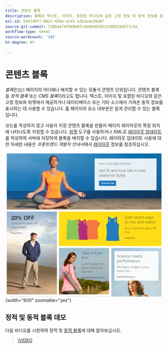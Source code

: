 ```yaml
---
title: 콘텐츠 블록
description: 블록은 텍스트, 이미지, 포함된 비디오와 같은 고정 정보 및 동적 정보를 표시하는 데 사용될 수 있다.
exl-id: 545740f7-802c-459e-acd1-a3b3ede29d07
source-git-commit: 7288a4f47940e07c4d083826532308228d271c5e
workflow-type: tm+mt
source-wordcount: '182'
ht-degree: 0%

---
```


# 콘텐츠 블록

_블록_&#x200B;은(는) 페이지의 어디에나 배치할 수 있는 모듈식 콘텐츠 단위입니다. 콘텐츠 블록을 _정적 블록_ 또는 _CMS 블록_&#x200B;이라고도 합니다. 텍스트, 이미지 및 포함된 비디오와 같은 고정 정보와 위젯에서 제공하거나 데이터베이스 또는 기타 소스에서 가져온 동적 정보를 표시하는 데 사용할 수 있습니다. 홈 페이지의 요소 대부분은 쉽게 관리할 수 있는 블록입니다.

코드를 작성하지 않고 사용자 지정 콘텐츠 블록을 만들어 페이지 레이아웃의 특정 위치에 나타나도록 지정할 수 있습니다. [위젯](widget-static-block.md) 도구를 사용하거나 XML로 [레이아웃 업데이트](layout-updates.md)를 작성하여 서버에 저장하여 블록을 배치할 수 있습니다. 레이아웃 업데이트 사용에 대한 자세한 내용은 _프론트엔드 개발자 안내서_&#x200B;에서 [레이아웃][1] 정보를 참조하십시오.

![샘플 상점 홈 페이지의 블록](./assets/storefront-blocks-home-page.png){width="600" zoomable="yes"}

## 정적 및 동적 블록 데모

다음 비디오를 시청하여 정적 및 [동적 블록](dynamic-blocks.md)에 대해 알아보십시오.

>[!VIDEO](https://video.tv.adobe.com/v/3411071?quality=12&learn=on&captions=kor)

[1]: https://developer.adobe.com/commerce/frontend-core/guide/layouts/
